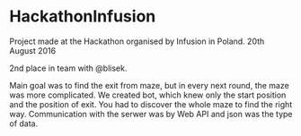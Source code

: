 # HackathonInfusion

Project made at the Hackathon organised by Infusion in Poland.
20th August 2016

2nd place in team with @blisek.

Main goal was to find the exit from maze, but in every next round, the maze was more complicated.
We created bot, which knew only the start position and the position of exit. You had to discover the whole maze to find the right way.
Communication with the serwer was by Web API and json was the type of data.
